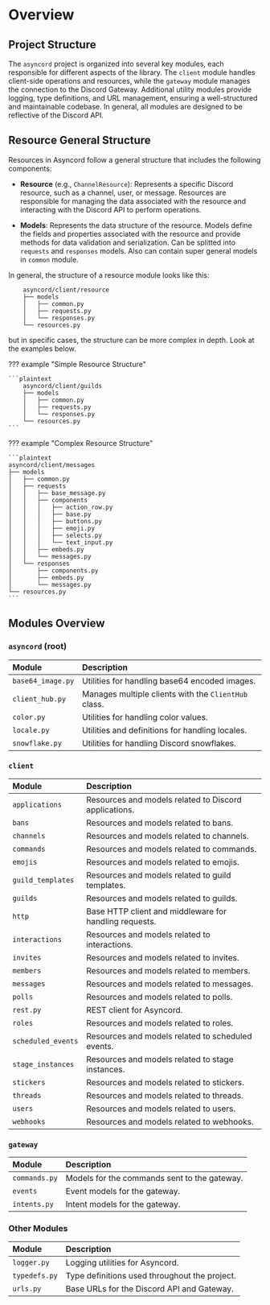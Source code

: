 # Overview

## Project Structure

The `asyncord` project is organized into several key modules, each responsible for different aspects of the library.
The `client` module handles client-side operations and resources, while the `gateway` module manages the connection
to the Discord Gateway. Additional utility modules provide logging, type definitions, and URL management, ensuring
a well-structured and maintainable codebase. In general, all modules are designed to be reflective of the Discord API.

## Resource General Structure

Resources in Asyncord follow a general structure that includes the following components:

- **Resource** (e.g., `ChannelResource`): Represents a specific Discord resource,
such as a channel, user, or message. Resources are responsible for managing the data associated
with the resource and interacting with the Discord API to perform operations.

- **Models**: Represents the data structure of the resource. Models define the
fields and properties associated with the resource and provide methods for data validation
and serialization. Can be splitted into `requests` and `responses` models.
Also can contain super general models in `common` module.

In general, the structure of a resource module looks like this:

```plaintext
    asyncord/client/resource
    ├── models
    │   ├── common.py
    │   ├── requests.py
    │   └── responses.py
    └── resources.py
```

but in specific cases, the structure can be more complex in depth. Look at the examples below.

??? example "Simple Resource Structure"

    ```plaintext
        asyncord/client/guilds
        ├── models
        │   ├── common.py
        │   ├── requests.py
        │   └── responses.py
        └── resources.py
    ```

??? example "Complex Resource Structure"

    ```plaintext
    asyncord/client/messages
    ├── models
    │   ├── common.py
    │   ├── requests
    │   │   ├── base_message.py
    │   │   ├── components
    │   │   │   ├── action_row.py
    │   │   │   ├── base.py
    │   │   │   ├── buttons.py
    │   │   │   ├── emoji.py
    │   │   │   ├── selects.py
    │   │   │   └── text_input.py
    │   │   ├── embeds.py
    │   │   └── messages.py
    │   └── responses
    │       ├── components.py
    │       ├── embeds.py
    │       └── messages.py
    └── resources.py
    ```

## Modules Overview

### `asyncord` (root)
| Module               | Description                                                    |
| :------------------- | :------------------------------------------------------------- |
| `base64_image.py`    | Utilities for handling base64 encoded images.                  |
| `client_hub.py`      | Manages multiple clients with the `ClientHub` class.           |
| `color.py`           | Utilities for handling color values.                           |
| `locale.py`          | Utilities and definitions for handling locales.                |
| `snowflake.py`       | Utilities for handling Discord snowflakes.                     |

### `client`
| Module               | Description                                                       |
| :------------------- | :---------------------------------------------------------------- |
| `applications`       | Resources and models related to Discord applications.             |
| `bans`               | Resources and models related to bans.                             |
| `channels`           | Resources and models related to channels.                         |
| `commands`           | Resources and models related to commands.                         |
| `emojis`             | Resources and models related to emojis.                           |
| `guild_templates`    | Resources and models related to guild templates.                  |
| `guilds`             | Resources and models related to guilds.                           |
| `http`               | Base HTTP client and middleware for handling requests.            |
| `interactions`       | Resources and models related to interactions.                     |
| `invites`            | Resources and models related to invites.                          |
| `members`            | Resources and models related to members.                          |
| `messages`           | Resources and models related to messages.                         |
| `polls`              | Resources and models related to polls.                            |
| `rest.py`            | REST client for Asyncord.                                         |
| `roles`              | Resources and models related to roles.                            |
| `scheduled_events`   | Resources and models related to scheduled events.                 |
| `stage_instances`    | Resources and models related to stage instances.                  |
| `stickers`           | Resources and models related to stickers.                         |
| `threads`            | Resources and models related to threads.                          |
| `users`              | Resources and models related to users.                            |
| `webhooks`           | Resources and models related to webhooks.                         |

### `gateway`
| Module         | Description                                              |
| :------------- | :------------------------------------------------------- |
| `commands.py`  | Models for the commands sent to the gateway.             |
| `events`       | Event models for the gateway.                            |
| `intents.py`   | Intent models for the gateway.                           |

### Other Modules
| Module        | Description                                                 |
| :------------ | :---------------------------------------------------------- |
| `logger.py`   | Logging utilities for Asyncord.                             |
| `typedefs.py` | Type definitions used throughout the project.               |
| `urls.py`     | Base URLs for the Discord API and Gateway.                  |
